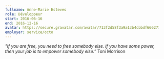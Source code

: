 ```yaml
---
fullname: Anne-Marie Esteves
role: Développeur
start: 2016-06-16
end: 2016-12-16
avatar: https://secure.gravatar.com/avatar/713f2d58f3a9a13b4cbbdf6662718f19?size=512
employer: service/octo
---
```


*"If you are free, you need to free somebody else. If you have some power, then your job is to empower somebody else.”*
Toni Morrison
